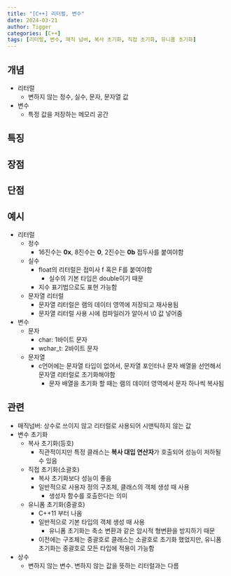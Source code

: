```yaml
---
title: "[C++] 리터럴, 변수"
date: 2024-03-21
author: Tigger
categories: [C++]
tags: [리터럴, 변수, 매직 넘버, 복사 초기화, 직접 초기화, 유니폼 초기화]
---
```


## 개념
+ 리터럴
  + 변하지 않는 정수, 실수, 문자, 문자열 값
+ 변수
  + 특정 값을 저장하는 메모리 공간

## 특징

## 장점

## 단점

## 예시
+ 리터럴
  + 정수
    + 16진수는 **0x**, 8진수는 **0**, 2진수는 **0b** 접두사를 붙여야함
  + 실수
    + float의 리터럴은 접미사 f 혹은 F를 붙여야함
      + 실수의 기본 타입은 double이기 때문
    + 지수 표기법으로도 표현 가능함
  + 문자열 리터럴
    + 문자열 리터럴은 램의 데이터 영역에 저장되고 재사용됨
    + 문자열 리터럴 사용 시에 컴파일러가 알아서 \0 값 넣어줌
+ 변수
  + 문자
    + char: 1바이트 문자
    + wchar_t: 2바이트 문자
  + 문자열
    + c언어에는 문자열 타입이 없어서, 문자열 포인터나 문자 배열을 선언해서 문자열 리터럴로 초기화해야함
      + 문자 배열을 초기화 할 때는 램의 데이터 영역에서 문자 하나씩 복사됨

## 관련
+ 매직넘버: 상수로 쓰이지 않고 리터럴로 사용되어 시맨틱하지 않는 값
+ 변수 초기화
  + 복사 초기화(등호)
    + 직관적이지만 특정 클래스는 **복사 대입 연산자**가 호출되어 성능이 저하될 수 있음
  + 직접 초기화(소괄호)
    + 복사 초기화보다 성능이 좋음
    + 일반적으로 사용자 정의 구조체, 클래스의 객체 생성 때 사용
      + 생성자 함수를 호출한다는 의미
  + 유니폼 초기화(중괄호)
    + C++11 부터 나옴
    + 일반적으로 기본 타입의 객체 생성 때 사용
      + 유니폼 초기화는 축소 변환과 같은 암시적 형변환을 방지하기 때문
    + 이전에는 구조체는 중괄호로 클래스는 소괄호로 초기화 했었지만, 유니폼 초기화는 중괄호로 모든 타입에 적용이 가능함
+ 상수
  + 변하지 않는 변수. 변하지 않는 값을 뜻하는 리터럴과는 다름
